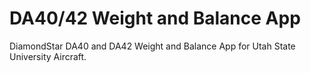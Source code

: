 # DA40/42 Weight and Balance App
DiamondStar DA40 and DA42 Weight and Balance App for Utah State University Aircraft.
